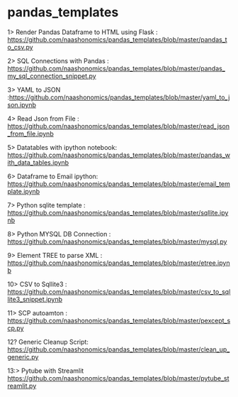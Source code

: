 # pandas_templates
1> Render Pandas Dataframe to HTML using Flask : https://github.com/naashonomics/pandas_templates/blob/master/pandas_to_csv.py

2> SQL Connections with Pandas : https://github.com/naashonomics/pandas_templates/blob/master/pandas_my_sql_connection_snippet.py 

3> YAML to JSON :https://github.com/naashonomics/pandas_templates/blob/master/yaml_to_json.ipynb 

4> Read Json from File : https://github.com/naashonomics/pandas_templates/blob/master/read_json_from_file.ipynb 

5> Datatables with ipython notebook:  https://github.com/naashonomics/pandas_templates/blob/master/pandas_with_data_tables.ipynb 

6> Dataframe to Email ipython: https://github.com/naashonomics/pandas_templates/blob/master/email_template.ipynb 

7> Python sqlite template : https://github.com/naashonomics/pandas_templates/blob/master/sqllite.ipynb 

8> Python MYSQL DB Connection : https://github.com/naashonomics/pandas_templates/blob/master/mysql.py 

9> Element TREE to parse XML :  https://github.com/naashonomics/pandas_templates/blob/master/etree.ipynb

10> CSV to Sqllite3 : https://github.com/naashonomics/pandas_templates/blob/master/csv_to_sqllite3_snippet.ipynb 

11> SCP autoamton : https://github.com/naashonomics/pandas_templates/blob/master/pexcept_scp.py 

12? Generic Cleanup Script: https://github.com/naashonomics/pandas_templates/blob/master/clean_up_generic.py 

13:> Pytube with Streamlit https://github.com/naashonomics/pandas_templates/blob/master/pytube_streamlit.py
